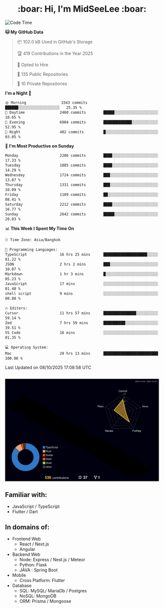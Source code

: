 <h1 align="center"> :boar: Hi, I'm MidSeeLee :boar:</h1>
 
<!--START_SECTION:waka-->
![Code Time](http://img.shields.io/badge/Code%20Time-3%2C480%20hrs%2013%20mins-blue)

**🐱 My GitHub Data** 

> 📦 102.0 kB Used in GitHub's Storage 
 > 
> 🏆 419 Contributions in the Year 2025
 > 
> 💼 Opted to Hire
 > 
> 📜 135 Public Repositories 
 > 
> 🔑 10 Private Repositories 
 > 
**I'm a Night 🦉** 

```text
🌞 Morning                3343 commits        ██████░░░░░░░░░░░░░░░░░░░   25.35 % 
🌆 Daytime                2460 commits        █████░░░░░░░░░░░░░░░░░░░░   18.65 % 
🌃 Evening                6984 commits        █████████████░░░░░░░░░░░░   52.95 % 
🌙 Night                  402 commits         █░░░░░░░░░░░░░░░░░░░░░░░░   03.05 % 
```
📅 **I'm Most Productive on Sunday** 

```text
Monday                   2286 commits        ████░░░░░░░░░░░░░░░░░░░░░   17.33 % 
Tuesday                  1885 commits        ████░░░░░░░░░░░░░░░░░░░░░   14.29 % 
Wednesday                1724 commits        ███░░░░░░░░░░░░░░░░░░░░░░   13.07 % 
Thursday                 1331 commits        ███░░░░░░░░░░░░░░░░░░░░░░   10.09 % 
Friday                   1109 commits        ██░░░░░░░░░░░░░░░░░░░░░░░   08.41 % 
Saturday                 2212 commits        ████░░░░░░░░░░░░░░░░░░░░░   16.77 % 
Sunday                   2642 commits        █████░░░░░░░░░░░░░░░░░░░░   20.03 % 
```


📊 **This Week I Spent My Time On** 

```text
🕑︎ Time Zone: Asia/Bangkok

💬 Programming Languages: 
TypeScript               16 hrs 25 mins      ████████████████████░░░░░   81.22 % 
JSON                     2 hrs 2 mins        ███░░░░░░░░░░░░░░░░░░░░░░   10.07 % 
Markdown                 1 hr 3 mins         █░░░░░░░░░░░░░░░░░░░░░░░░   05.23 % 
JavaScript               17 mins             ░░░░░░░░░░░░░░░░░░░░░░░░░   01.48 % 
shell script             9 mins              ░░░░░░░░░░░░░░░░░░░░░░░░░   00.80 % 

🔥 Editors: 
Cursor                   11 hrs 57 mins      ███████████████░░░░░░░░░░   59.14 % 
Zed                      7 hrs 59 mins       ██████████░░░░░░░░░░░░░░░   39.51 % 
VS Code                  16 mins             ░░░░░░░░░░░░░░░░░░░░░░░░░   01.35 % 

💻 Operating System: 
Mac                      20 hrs 13 mins      █████████████████████████   100.00 % 
```


 Last Updated on 08/10/2025 17:08:58 UTC
<!--END_SECTION:waka-->

##

![](./profile-3d-contrib/profile-night-rainbow.svg)

## Familiar with:
- JavaScript / TypeScript
- Flutter / Dart

## In domains of:
- Frontend Web
  - React / Next.js
  - Angular
- Backend Web
  - Node: Express / Nest.js / Meteor
  - Python: Flask
  - JAVA : Spring Boot
- Mobile
  - Cross Platform: Flutter
- Database
  - SQL: MySQL/ MariaDb / Postgres
  - NoSQL: MongoDB
  - ORM: Prisma / Mongoose
